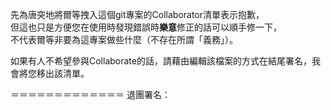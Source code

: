 先為唐突地將爾等拽入這個git專案的Collaborator清單表示抱歉，<br>
但這也只是方便您在使用時發現錯誤時<b>樂意</b>修正的話可以順手修一下，<br>
不代表爾等非要為這專案做些什麼（不存在所謂「義務」）。<br>

如果有人不希望參與Collaborate的話，請藉由編輯該檔案的方式在結尾署名，我會將您移出該清單。<br>

＝＝＝＝＝＝＝＝＝＝＝＝＝
退團署名：
